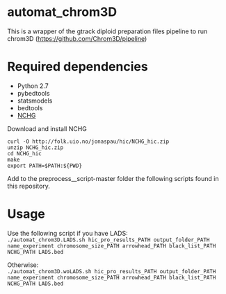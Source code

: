 # automat_chrom3D
This is a wrapper of the gtrack diploid preparation files pipeline to run chrom3D (https://github.com/Chrom3D/pipeline)

# Required dependencies 
- Python 2.7 
- pybedtools
- statsmodels
- bedtools
- [NCHG](http://folk.uio.no/jonaspau/hic/NCHG_hic.zip)

Download and install NCHG 

```curl -O http://folk.uio.no/jonaspau/hic/NCHG_hic.zip ``` <br/>
```unzip NCHG_hic.zip ``` <br/>
```cd NCHG_hic ```  <br/>
```make ```  <br/>
```export PATH=$PATH:${PWD} ```   

Add to the preprocess__script-master folder the following scripts found in this repository.

# Usage

Use the following script if you have LADS: <br/>
```./automat_chrom3D.LADS.sh hic_pro_results_PATH output_folder_PATH name_experiment chromosome_size_PATH arrowhead_PATH black_list_PATH NCHG_PATH LADS.bed```

Otherwise: <br/>
```./automat_chrom3D.woLADS.sh hic_pro_results_PATH output_folder_PATH name_experiment chromosome_size_PATH arrowhead_PATH black_list_PATH NCHG_PATH LADS.bed```

